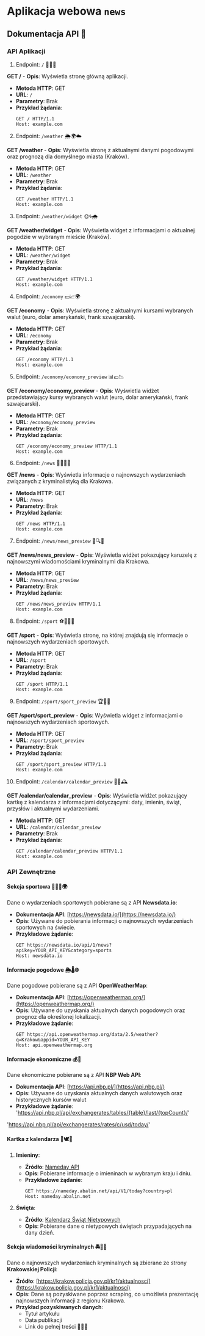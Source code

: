 # Aplikacja webowa `news`

## Dokumentacja API 📖

### API Aplikacji

1. Endpoint: `/` 🎉✨🌟

**GET /** - **Opis**: Wyświetla stronę główną aplikacji.

- **Metoda HTTP**: GET
- **URL**: `/`
- **Parametry**: Brak
- **Przykład żądania**:
  ```http
  GET / HTTP/1.1
  Host: example.com
  ```

2. Endpoint: `/weather` 🌦️🌍☁️

**GET /weather** - **Opis**: Wyświetla stronę z aktualnymi danymi pogodowymi oraz prognozą dla domyślnego miasta (Kraków).

- **Metoda HTTP**: GET
- **URL**: `/weather`
- **Parametry**: Brak
- **Przykład żądania**:
  ```http
  GET /weather HTTP/1.1
  Host: example.com
  ```

3. Endpoint: `/weather/widget` 🌞🌀🌧️

**GET /weather/widget** - **Opis**: Wyświetla widget z informacjami o aktualnej pogodzie w wybranym mieście (Kraków).

- **Metoda HTTP**: GET
- **URL**: `/weather/widget`
- **Parametry**: Brak
- **Przykład żądania**:
  ```http
  GET /weather/widget HTTP/1.1
  Host: example.com
  ```

4. Endpoint: `/economy` 💵📈🌍

**GET /economy** - **Opis**: Wyświetla stronę z aktualnymi kursami wybranych walut (euro, dolar amerykański, frank szwajcarski).

- **Metoda HTTP**: GET
- **URL**: `/economy`
- **Parametry**: Brak
- **Przykład żądania**:
  ```http
  GET /economy HTTP/1.1
  Host: example.com
  ```

5. Endpoint: `/economy/economy_preview` 📊💶📉

**GET /economy/economy_preview** - **Opis**: Wyświetla widżet przedstawiający kursy wybranych walut (euro, dolar amerykański, frank szwajcarski).

- **Metoda HTTP**: GET
- **URL**: `/economy/economy_preview`
- **Parametry**: Brak
- **Przykład żądania**:
  ```http
  GET /economy/economy_preview HTTP/1.1
  Host: example.com
  ```

6. Endpoint: `/news` 📰🕵️‍♂️🚓

**GET /news** - **Opis**: Wyświetla informacje o najnowszych wydarzeniach związanych z kryminalistyką dla Krakowa.

- **Metoda HTTP**: GET
- **URL**: `/news`
- **Parametry**: Brak
- **Przykład żądania**:
  ```http
  GET /news HTTP/1.1
  Host: example.com
  ```

7. Endpoint: `/news/news_preview` 📜🔍📢

**GET /news/news_preview** - **Opis**: Wyświetla widżet pokazujący karuzelę z najnowszymi wiadomościami kryminalnymi dla Krakowa.

- **Metoda HTTP**: GET
- **URL**: `/news/news_preview`
- **Parametry**: Brak
- **Przykład żądania**:
  ```http
  GET /news/news_preview HTTP/1.1
  Host: example.com
  ```

8. Endpoint: `/sport` ⚽🏀🏋️‍♂️

**GET /sport** - **Opis**: Wyświetla stronę, na której znajdują się informacje o najnowszych wydarzeniach sportowych.

- **Metoda HTTP**: GET
- **URL**: `/sport`
- **Parametry**: Brak
- **Przykład żądania**:
  ```http
  GET /sport HTTP/1.1
  Host: example.com
  ```

9. Endpoint: `/sport/sport_preview` 🏆🏅🎾

**GET /sport/sport_preview** - **Opis**: Wyświetla widget z informacjami o najnowszych wydarzeniach sportowych.

- **Metoda HTTP**: GET
- **URL**: `/sport/sport_preview`
- **Parametry**: Brak
- **Przykład żądania**:
  ```http
  GET /sport/sport_preview HTTP/1.1
  Host: example.com
  ```

10. Endpoint: `/calendar/calendar_preview` 📅🎉🕰️

**GET /calendar/calendar_preview** - **Opis**: Wyświetla widżet pokazujący kartkę z kalendarza z informacjami dotyczącymi: daty, imienin, świąt, przysłów i aktualnymi wydarzeniami.

- **Metoda HTTP**: GET
- **URL**: `/calendar/calendar_preview`
- **Parametry**: Brak
- **Przykład żądania**:
  ```http
  GET /calendar/calendar_preview HTTP/1.1
  Host: example.com
  ```

### API Zewnętrzne

#### Sekcja sportowa 📰🏃‍♂️🌍

Dane o wydarzeniach sportowych pobierane są z API **Newsdata.io**:

- **Dokumentacja API**: [https://newsdata.io/](https://newsdata.io/)
- **Opis**: Używane do pobierania informacji o najnowszych wydarzeniach sportowych na świecie.
- **Przykładowe żądanie**:
  ```http
  GET https://newsdata.io/api/1/news?apikey=YOUR_API_KEY&category=sports
  Host: newsdata.io
  ```

#### Informacje pogodowe 🌦️🌡️🌐

Dane pogodowe pobierane są z API **OpenWeatherMap**:

- **Dokumentacja API**: [https://openweathermap.org/](https://openweathermap.org/)
- **Opis**: Używane do uzyskania aktualnych danych pogodowych oraz prognoz dla określonej lokalizacji.
- **Przykładowe żądanie**:
  ```http
  GET https://api.openweathermap.org/data/2.5/weather?q=Krakow&appid=YOUR_API_KEY
  Host: api.openweathermap.org
  ```
#### Informacje ekonomiczne 💰💸

Dane ekonomiczne pobierane są z API **NBP Web API**:

- **Dokumentacja API**: [https://api.nbp.pl/](https://api.nbp.pl/)
- **Opis**: Używane do uzyskania aktualnych danych walutowych oraz historycznych kursów walut
- **Przykładowe żądanie**:
 'https://api.nbp.pl/api/exchangerates/tables/{table}/last/{topCount}/'

'https://api.nbp.pl/api/exchangerates/rates/c/usd/today/'

#### Kartka z kalendarza 📖🕊️🎊

1. **Imieniny**:

   - **Źródło**: [Nameday API](https://nameday.abalin.net/docs/)
   - **Opis**: Pobierane informacje o imieninach w wybranym kraju i dniu.
   - **Przykładowe żądanie**:
     ```http
     GET https://nameday.abalin.net/api/V1/today?country=pl
     Host: nameday.abalin.net
     ```

2. **Święta**:
   - **Źródło**: [Kalendarz Świąt Nietypowych](https://github.com/pniedzwiedzinski/kalendarz-swiat-nietypowych)
   - **Opis**: Pobierane dane o nietypowych świętach przypadających na dany dzień.

#### Sekcja wiadomości kryminalnych 🚔🔎📰

Dane o najnowszych wydarzeniach kryminalnych są zbierane ze strony **Krakowskiej Policji**:

- **Źródło**: [https://krakow.policja.gov.pl/kr1/aktualnosci](https://krakow.policja.gov.pl/kr1/aktualnosci)
- **Opis**: Dane są pozyskiwane poprzez scraping, co umożliwia prezentację najnowszych informacji z regionu Krakowa.
- **Przykład pozyskiwanych danych**:
  - Tytuł artykułu
  - Data publikacji
  - Link do pełnej treści 🌟📌🔖

